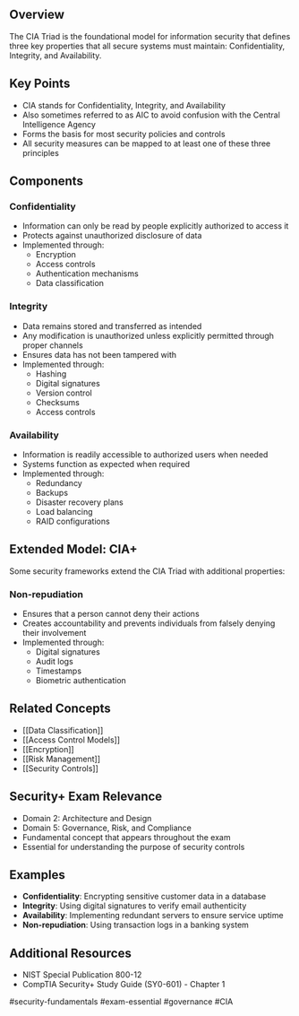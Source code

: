 ## Overview

The CIA Triad is the foundational model for information security that defines three key properties that all secure systems must maintain: Confidentiality, Integrity, and Availability.

## Key Points

- CIA stands for Confidentiality, Integrity, and Availability
- Also sometimes referred to as AIC to avoid confusion with the Central Intelligence Agency
- Forms the basis for most security policies and controls
- All security measures can be mapped to at least one of these three principles

## Components

### Confidentiality

- Information can only be read by people explicitly authorized to access it
- Protects against unauthorized disclosure of data
- Implemented through:
    - Encryption
    - Access controls
    - Authentication mechanisms
    - Data classification

### Integrity

- Data remains stored and transferred as intended
- Any modification is unauthorized unless explicitly permitted through proper channels
- Ensures data has not been tampered with
- Implemented through:
    - Hashing
    - Digital signatures
    - Version control
    - Checksums
    - Access controls

### Availability

- Information is readily accessible to authorized users when needed
- Systems function as expected when required
- Implemented through:
    - Redundancy
    - Backups
    - Disaster recovery plans
    - Load balancing
    - RAID configurations

## Extended Model: CIA+

Some security frameworks extend the CIA Triad with additional properties:

### Non-repudiation

- Ensures that a person cannot deny their actions
- Creates accountability and prevents individuals from falsely denying their involvement
- Implemented through:
    - Digital signatures
    - Audit logs
    - Timestamps
    - Biometric authentication

## Related Concepts

- [[Data Classification]]
- [[Access Control Models]]
- [[Encryption]]
- [[Risk Management]]
- [[Security Controls]]

## Security+ Exam Relevance

- Domain 2: Architecture and Design
- Domain 5: Governance, Risk, and Compliance
- Fundamental concept that appears throughout the exam
- Essential for understanding the purpose of security controls

## Examples

- **Confidentiality**: Encrypting sensitive customer data in a database
- **Integrity**: Using digital signatures to verify email authenticity
- **Availability**: Implementing redundant servers to ensure service uptime
- **Non-repudiation**: Using transaction logs in a banking system

## Additional Resources

- NIST Special Publication 800-12
- CompTIA Security+ Study Guide (SY0-601) - Chapter 1

#security-fundamentals #exam-essential #governance #CIA